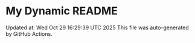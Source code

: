 # My Dynamic README
Updated at: Wed Oct 29 16:29:39 UTC 2025
This file was auto-generated by GitHub Actions.
